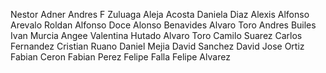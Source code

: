 Nestor
Adner
Andres F Zuluaga
Aleja Acosta
Daniela Diaz
Alexis
Alfonso Arevalo Roldan
Alfonso Doce
Alonso Benavides
Alvaro Toro
Andres Builes
Ivan Murcia
Angee Valentina Hutado
Alvaro Toro
Camilo Suarez
Carlos Fernandez
Cristian Ruano
Daniel Mejia
David Sanchez
David Jose Ortiz
Fabian Ceron
Fabian Perez
Felipe Falla
Felipe Alvarez